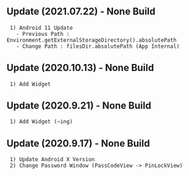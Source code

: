 ## Update (2021.07.22) - None Build
```
 1) Android 11 Update
   - Previous Path : Environment.getExternalStorageDirectory().absolutePath
   - Change Path : filesDir.absolutePath (App Internal)
```

## Update (2020.10.13) - None Build
```
 1) Add Widget
```

## Update (2020.9.21) - None Build
```
 1) Add Widget (~ing)
```

## Update (2020.9.17) - None Build
```
 1) Update Android X Version
 2) Change Password Window (PassCodeView -> PinLockView)
```
